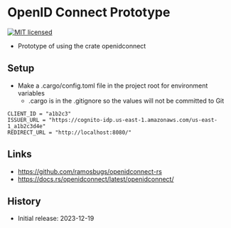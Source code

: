 # OpenID Connect Prototype

[![MIT licensed][mit-badge]][mit-url]

[mit-badge]: https://img.shields.io/badge/license-MIT-blue.svg
[mit-url]: https://github.com/david-wallace-croft/openidconnect-prototype/blob/main/LICENSE.txt

- Prototype of using the crate openidconnect

## Setup

- Make a .cargo/config.toml file in the project root for environment variables
  - .cargo is in the .gitignore so the values will not be committed to Git
```
CLIENT_ID = "a1b2c3"
ISSUER_URL = "https://cognito-idp.us-east-1.amazonaws.com/us-east-1_a1b2c3d4e"
REDIRECT_URL = "http://localhost:8080/"
```

## Links

- https://github.com/ramosbugs/openidconnect-rs
- https://docs.rs/openidconnect/latest/openidconnect/

## History

- Initial release: 2023-12-19
